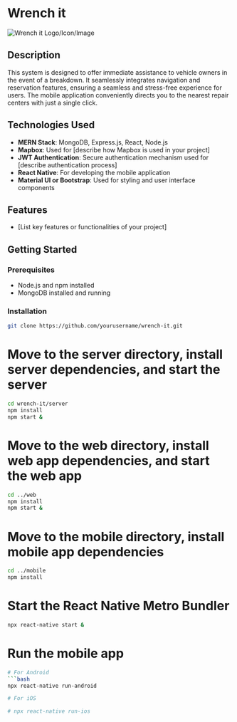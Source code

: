 # Wrench it

![Wrench it Logo/Icon/Image](link_to_your_image)

## Description

This system is designed to offer immediate assistance to vehicle owners in the event of a breakdown. It seamlessly integrates navigation and reservation features, ensuring a seamless and stress-free experience for users. The mobile application conveniently directs you to the nearest repair centers with just a single click.

## Technologies Used

- **MERN Stack**: MongoDB, Express.js, React, Node.js
- **Mapbox**: Used for [describe how Mapbox is used in your project]
- **JWT Authentication**: Secure authentication mechanism used for [describe authentication process]
- **React Native**: For developing the mobile application
- **Material UI or Bootstrap**: Used for styling and user interface components

## Features

- [List key features or functionalities of your project]

## Getting Started

### Prerequisites

- Node.js and npm installed
- MongoDB installed and running

### Installation

```bash
git clone https://github.com/yourusername/wrench-it.git
```

# Move to the server directory, install server dependencies, and start the server

```bash
cd wrench-it/server
npm install
npm start &
```

# Move to the web directory, install web app dependencies, and start the web app

```bash
cd ../web
npm install
npm start &
```

# Move to the mobile directory, install mobile app dependencies

```bash
cd ../mobile
npm install
```

# Start the React Native Metro Bundler

```bash
npx react-native start &
```

# Run the mobile app

````bash
# For Android
```bash
npx react-native run-android

# For iOS

# npx react-native run-ios
````
